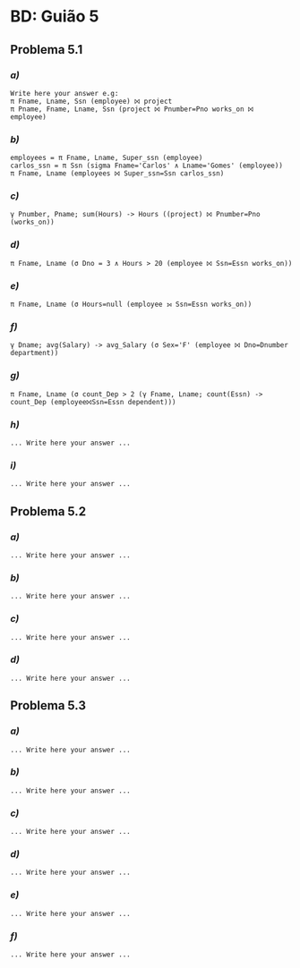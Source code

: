 # BD: Guião 5


## ​Problema 5.1
 
### *a)*

```
Write here your answer e.g:
π Fname, Lname, Ssn (employee) ⨝ project
π Pname, Fname, Lname, Ssn (project ⨝ Pnumber=Pno works_on ⨝ employee) 
```


### *b)* 

```
employees = π Fname, Lname, Super_ssn (employee)
carlos_ssn = π Ssn (sigma Fname='Carlos' ∧ Lname='Gomes' (employee))
π Fname, Lname (employees ⨝ Super_ssn=Ssn carlos_ssn)
```


### *c)* 

```
γ Pnumber, Pname; sum(Hours) -> Hours ((project) ⨝ Pnumber=Pno (works_on))
```


### *d)* 

```
π Fname, Lname (σ Dno = 3 ∧ Hours > 20 (employee ⨝ Ssn=Essn works_on))
```


### *e)* 

```
π Fname, Lname (σ Hours=null (employee ⟕ Ssn=Essn works_on))
```


### *f)* 

```
γ Dname; avg(Salary) -> avg_Salary (σ Sex='F' (employee ⨝ Dno=Dnumber department))
```


### *g)* 

```
π Fname, Lname (σ count_Dep > 2 (γ Fname, Lname; count(Essn) -> count_Dep (employee⨝Ssn=Essn dependent)))
```


### *h)* 

```
... Write here your answer ...
```


### *i)* 

```
... Write here your answer ...
```


## ​Problema 5.2

### *a)*

```
... Write here your answer ...
```

### *b)* 

```
... Write here your answer ...
```


### *c)* 

```
... Write here your answer ...
```


### *d)* 

```
... Write here your answer ...
```


## ​Problema 5.3

### *a)*

```
... Write here your answer ...
```

### *b)* 

```
... Write here your answer ...
```


### *c)* 

```
... Write here your answer ...
```


### *d)* 

```
... Write here your answer ...
```

### *e)* 

```
... Write here your answer ...
```

### *f)* 

```
... Write here your answer ...
```
